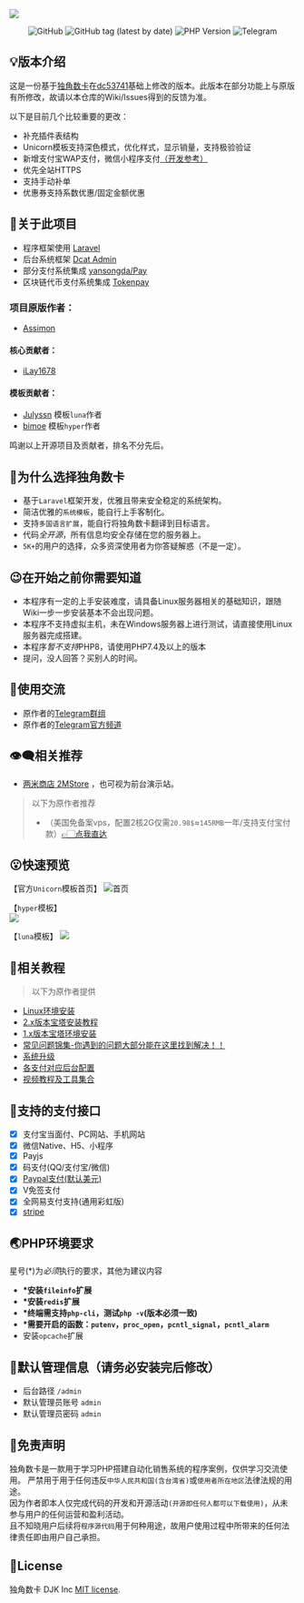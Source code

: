 ![](https://files.mdnice.com/user/39773/dc2143d7-422a-4fe3-8bcb-692e8c6cbd9a.png)

<p align="center">
<img alt="GitHub" src="https://img.shields.io/github/license/outtimes/dujiaoka?style=for-the-badge">
<img alt="GitHub tag (latest by date)" src="https://img.shields.io/github/v/tag/outtimes/dujiaoka?label=version&style=for-the-badge">
<img alt="PHP Version" src="https://img.shields.io/static/v1?label=PHP&message=7.4&style=for-the-badge">
<img alt="Telegram" src="https://img.shields.io/static/v1?label=Telegram&logo=Telegram&message=@dujiaoka&style=for-the-badge&color=blue&&link=https://t.me/dujiaoka">
</p>

## :bulb:版本介绍
这是一份基于[独角数卡](https://github.com/assimon/dujiaoka)在[dc53741](https://github.com/assimon/dujiaoka/commit/dc53741e275007b8c81c43319ee657ef011bad93)基础上修改的版本。此版本在部分功能上与原版有所修改，故请以本仓库的Wiki/Issues得到的反馈为准。

以下是目前几个比较重要的更改：
- 补充插件表结构
- Unicorn模板支持深色模式，优化样式，显示销量，支持极验验证
- 新增支付宝WAP支付，微信小程序支付[（开发参考）](https://github.com/outtimes/dujiaoka/wiki/微信小程序支付开发说明)
- 优先全站HTTPS
- 支持手动补单
- 优惠券支持系数优惠/固定金额优惠

## :open_book:关于此项目

- 程序框架使用 [Laravel](https://github.com/laravel/laravel)
- 后台系统框架 [Dcat Admin](http://www.dcatadmin.com)
- 部分支付系统集成 [yansongda/Pay](https://github.com/yansongda/pay)
- 区块链代币支付系统集成 [Tokenpay](https://github.com/LightCountry/TokenPay)

### 项目原版作者：
- [Assimon](https://github.com/assimon)

#### 核心贡献者：
- [iLay1678](https://github.com/iLay1678)

#### 模板贡献者：
- [Julyssn](https://github.com/Julyssn) 模板`luna`作者
- [bimoe](https://github.com/bimoe) 模板`hyper`作者

鸣谢以上开源项目及贡献者，排名不分先后。

## :thinking:为什么选择独角数卡

- 基于`Laravel`框架开发，优雅且带来安全稳定的系统架构。
- 简洁优雅的`系统模板`，能自行上手客制化。
- 支持`多国语言扩展`，能自行将独角数卡翻译到目标语言。
- 代码*全开源*，所有信息均安全存储在您的服务器上。
- `5K+`的用户的选择，众多资深使用者为你答疑解惑（不是一定）。

## :wink:在开始之前你需要知道

- 本程序有一定的上手安装难度，请具备Linux服务器相关的基础知识，跟随Wiki一步一步安装基本不会出现问题。
- 本程序不支持虚拟主机，未在Windows服务器上进行测试，请直接使用Linux服务器完成搭建。
- 本程序*暂不支持*PHP8，请使用PHP7.4及以上的版本
- 提问，没人回答？买别人的时间。

## :speech_balloon:使用交流
- 原作者的[Telegram群组](https://t.me/dujiaoka)
- 原作者的[Telegram官方频道](https://t.me/dujiaoshuka)

## :eye_speech_bubble:相关推荐
- [两米商店 2MStore](https://buy.2m.pub) ，也可视为前台演示站。
> 以下为原作者推荐
> - （美国免备案vps，配置2核2G仅需`20.98$`≈`145RMB`一年/支持支付宝付款）[👉🏻点我直达](https://my.racknerd.com/aff.php?aff=2745&pid=681)

## :open_mouth:快速预览
【官方`Unicorn`模板首页】
![首页](https://files.mdnice.com/user/39773/7669cf85-4e93-4572-a1b8-f11170c50b90.png)

【`hyper`模板】  
![](https://files.mdnice.com/user/39773/5f649d68-a1ce-4911-accb-2b7467e8fa4f.png)

【`luna`模板】 
![](https://files.mdnice.com/user/39773/10ffe97d-fb17-4f69-bb4e-e82f9befdc3d.png)

## :compass:相关教程
> 以下为原作者提供
- [Linux环境安装](https://github.com/assimon/dujiaoka/wiki/linux_install)
- [2.x版本宝塔安装教程](https://github.com/assimon/dujiaoka/wiki/2.x_bt_install)
- [1.x版本宝塔环境安装](https://github.com/assimon/dujiaoka/wiki/1.x_bt_install)
- [常见问题锦集-你遇到的问题大部分能在这里找到解决！！](https://github.com/assimon/dujiaoka/wiki/problems)
- [系统升级](https://github.com/assimon/dujiaoka/wiki/update)
- [各支付对应后台配置](https://github.com/assimon/dujiaoka/wiki/problems#各支付对应配置)
- [视频教程及工具集合](https://pan.dujiaoka.com)

## :bank:支持的支付接口
- [x] 支付宝当面付、PC网站、手机网站
- [x] 微信Native、H5、小程序
- [x] Payjs
- [x] 码支付(QQ/支付宝/微信)
- [x] [Paypal支付(默认美元)](https://www.paypal.com)
- [x] V免签支付
- [x] 全网易支付支持(通用彩虹版)
- [x] [stripe](https://stripe.com/)

## :earth_asia:PHP环境要求

星号(\*)为*必须*执行的要求，其他为建议内容

- **\*安装`fileinfo`扩展**
- **\*安装`redis`扩展**
- **\*终端需支持`php-cli`，测试`php -v`(版本必须一致)**
- **\*需要开启的函数：`putenv`，`proc_open`，`pcntl_signal`，`pcntl_alarm`**
- 安装`opcache`扩展

## :cop:默认管理信息（请务必安装完后修改）

- 后台路径 `/admin`
- 默认管理员账号 `admin`
- 默认管理员密码 `admin`

## :eyes:免责声明

独角数卡是一款用于学习PHP搭建自动化销售系统的程序案例，仅供学习交流使用。
严禁用于用于任何违反`中华人民共和国(含台湾省)`或`使用者所在地区`法律法规的用途。      
因为作者即本人仅完成代码的开发和开源活动`(开源即任何人都可以下载使用)`，从未参与用户的任何运营和盈利活动。    
且不知晓用户后续将`程序源代码`用于何种用途，故用户使用过程中所带来的任何法律责任即由用户自己承担。      

## :raised_hands:License

独角数卡 DJK Inc [MIT license](https://opensource.org/licenses/MIT).
